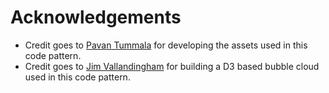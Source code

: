 # Acknowledgements

* Credit goes to [Pavan Tummala](https://github.com/pavan-tummala) for developing the assets used in this code pattern.
* Credit goes to [Jim Vallandingham](http://vallandingham.me/building_a_bubble_cloud.html) for building a D3 based bubble cloud used in this code pattern.